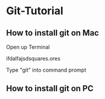 # Git-Tutorial

## How to install git on Mac

Open up Terminal

ifdalfajsdsquares.ores

Type "git" into command prompt

## How to install git on PC
